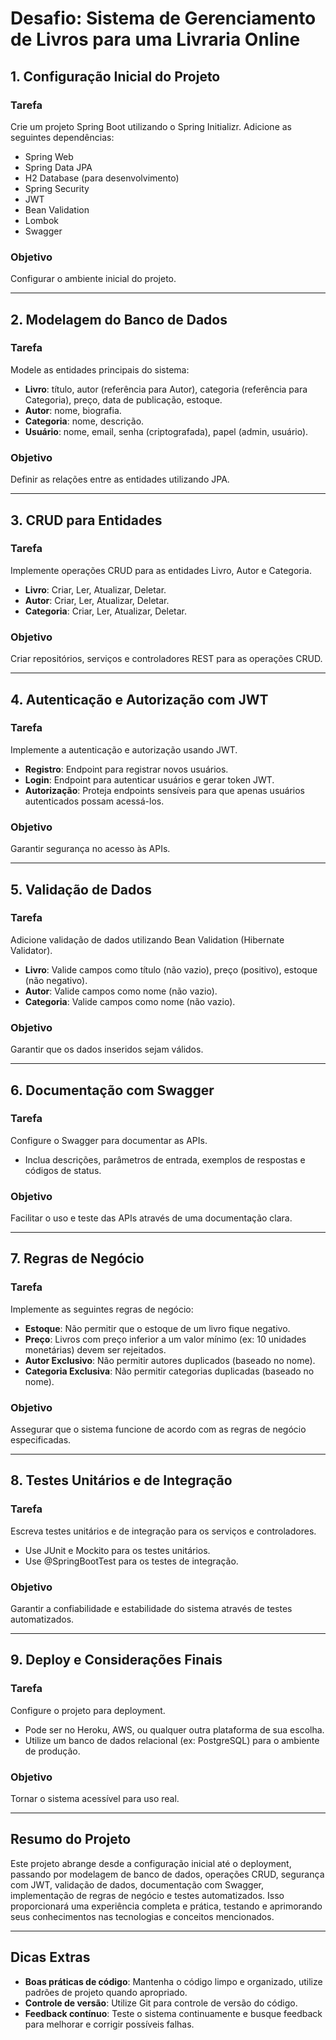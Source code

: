 # Desafio: Sistema de Gerenciamento de Livros para uma Livraria Online

## 1. Configuração Inicial do Projeto
### Tarefa
Crie um projeto Spring Boot utilizando o Spring Initializr. Adicione as seguintes dependências: 
- Spring Web
- Spring Data JPA
- H2 Database (para desenvolvimento)
- Spring Security
- JWT
- Bean Validation
- Lombok
- Swagger

### Objetivo
Configurar o ambiente inicial do projeto.

---

## 2. Modelagem do Banco de Dados
### Tarefa
Modele as entidades principais do sistema:
- **Livro**: título, autor (referência para Autor), categoria (referência para Categoria), preço, data de publicação, estoque.
- **Autor**: nome, biografia.
- **Categoria**: nome, descrição.
- **Usuário**: nome, email, senha (criptografada), papel (admin, usuário).

### Objetivo
Definir as relações entre as entidades utilizando JPA.

---

## 3. CRUD para Entidades
### Tarefa
Implemente operações CRUD para as entidades Livro, Autor e Categoria.
- **Livro**: Criar, Ler, Atualizar, Deletar.
- **Autor**: Criar, Ler, Atualizar, Deletar.
- **Categoria**: Criar, Ler, Atualizar, Deletar.

### Objetivo
Criar repositórios, serviços e controladores REST para as operações CRUD.

---

## 4. Autenticação e Autorização com JWT
### Tarefa
Implemente a autenticação e autorização usando JWT.
- **Registro**: Endpoint para registrar novos usuários.
- **Login**: Endpoint para autenticar usuários e gerar token JWT.
- **Autorização**: Proteja endpoints sensíveis para que apenas usuários autenticados possam acessá-los.

### Objetivo
Garantir segurança no acesso às APIs.

---

## 5. Validação de Dados
### Tarefa
Adicione validação de dados utilizando Bean Validation (Hibernate Validator).
- **Livro**: Valide campos como título (não vazio), preço (positivo), estoque (não negativo).
- **Autor**: Valide campos como nome (não vazio).
- **Categoria**: Valide campos como nome (não vazio).

### Objetivo
Garantir que os dados inseridos sejam válidos.

---

## 6. Documentação com Swagger
### Tarefa
Configure o Swagger para documentar as APIs.
- Inclua descrições, parâmetros de entrada, exemplos de respostas e códigos de status.

### Objetivo
Facilitar o uso e teste das APIs através de uma documentação clara.

---

## 7. Regras de Negócio
### Tarefa
Implemente as seguintes regras de negócio:
- **Estoque**: Não permitir que o estoque de um livro fique negativo.
- **Preço**: Livros com preço inferior a um valor mínimo (ex: 10 unidades monetárias) devem ser rejeitados.
- **Autor Exclusivo**: Não permitir autores duplicados (baseado no nome).
- **Categoria Exclusiva**: Não permitir categorias duplicadas (baseado no nome).

### Objetivo
Assegurar que o sistema funcione de acordo com as regras de negócio especificadas.

---

## 8. Testes Unitários e de Integração
### Tarefa
Escreva testes unitários e de integração para os serviços e controladores.
- Use JUnit e Mockito para os testes unitários.
- Use @SpringBootTest para os testes de integração.

### Objetivo
Garantir a confiabilidade e estabilidade do sistema através de testes automatizados.

---

## 9. Deploy e Considerações Finais
### Tarefa
Configure o projeto para deployment.
- Pode ser no Heroku, AWS, ou qualquer outra plataforma de sua escolha.
- Utilize um banco de dados relacional (ex: PostgreSQL) para o ambiente de produção.

### Objetivo
Tornar o sistema acessível para uso real.

---

## Resumo do Projeto
Este projeto abrange desde a configuração inicial até o deployment, passando por modelagem de banco de dados, operações CRUD, segurança com JWT, validação de dados, documentação com Swagger, implementação de regras de negócio e testes automatizados. Isso proporcionará uma experiência completa e prática, testando e aprimorando seus conhecimentos nas tecnologias e conceitos mencionados.

---

## Dicas Extras
- **Boas práticas de código**: Mantenha o código limpo e organizado, utilize padrões de projeto quando apropriado.
- **Controle de versão**: Utilize Git para controle de versão do código.
- **Feedback contínuo**: Teste o sistema continuamente e busque feedback para melhorar e corrigir possíveis falhas.
